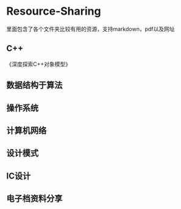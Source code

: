 # Resource-Sharing
里面包含了各个文件夹比较有用的资源，支持markdown，pdf以及网址
## C++
《深度探索C++对象模型》

## 数据结构于算法
## 操作系统
## 计算机网络
## 设计模式
## IC设计
## 电子档资料分享


